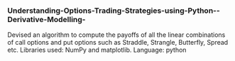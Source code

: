 ### Understanding-Options-Trading-Strategies-using-Python--Derivative-Modelling-
Devised an algorithm to compute the payoffs of all the linear combinations of call options and put options such as Straddle, Strangle, Butterfly, Spread etc.
 Libraries used: NumPy and matplotlib.
 Language: python
